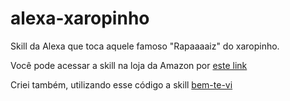 # alexa-xaropinho
Skill da Alexa que toca aquele famoso "Rapaaaaiz" do xaropinho.

Você pode acessar a skill na loja da Amazon por [este link](https://www.amazon.com.br/dp/B08Z4CJ3CM)

Criei também, utilizando esse código a skill [bem-te-vi](https://www.amazon.com.br/dp/B09CQBRJBV)
